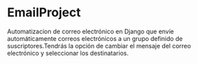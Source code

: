 # EmailProject


Automatizacion de correo electrónico en Django que envíe automáticamente correos electrónicos a un grupo definido de suscriptores.Tendrás 
la opción de cambiar el mensaje del correo electrónico y seleccionar los destinatarios.